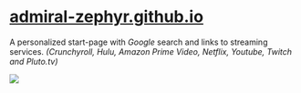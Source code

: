 # [admiral-zephyr.github.io](https://admiral-zephyr.github.io)

A personalized start-page with _Google_ search and links to streaming services. _(Crunchyroll, Hulu, Amazon Prime Video, Netflix, Youtube, Twitch and Pluto.tv)_

![](https://admiral-zephyr.github.io/assets/images/Yip0000.png)
